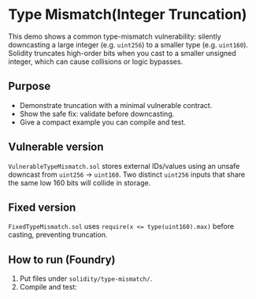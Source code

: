 # Type Mismatch(Integer Truncation)

This demo shows a common type-mismatch vulnerability: silently downcasting a large integer (e.g. `uint256`) to a smaller type (e.g. `uint160`). Solidity truncates high-order bits when you cast to a smaller unsigned integer, which can cause collisions or logic bypasses.

## Purpose
- Demonstrate truncation with a minimal vulnerable contract.
- Show the safe fix: validate before downcasting.
- Give a compact example you can compile and test.

## Vulnerable version
`VulnerableTypeMismatch.sol` stores external IDs/values using an unsafe downcast from `uint256` → `uint160`. Two distinct `uint256` inputs that share the same low 160 bits will collide in storage.

## Fixed version
`FixedTypeMismatch.sol` uses `require(x <= type(uint160).max)` before casting, preventing truncation.

## How to run (Foundry)
1. Put files under `solidity/type-mismatch/`.
2. Compile and test:
